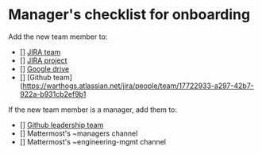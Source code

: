 # Manager's checklist for onboarding

Add the new team member to:
- [] [JIRA team](https://warthogs.atlassian.net/jira/people/team/17722933-a297-42b7-922a-b931cb2ef9b1)
- [] [JIRA project](https://warthogs.atlassian.net/plugins/servlet/project-config/ISD/people)
- [] [Google drive](https://drive.google.com/drive/folders/0ABU76T1WojKcUk9PVA)
- [] [Github team](https://warthogs.atlassian.net/jira/people/team/17722933-a297-42b7-922a-b931cb2ef9b1

If the new team member is a manager, add them to:
- [] [Github leadership team](https://github.com/orgs/canonical/teams/is-devops-leadership)
- [] Mattermost's ~managers channel
- [] Mattermost's ~engineering-mgmt channel
